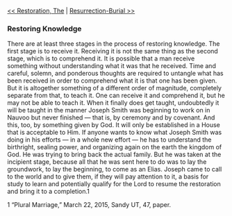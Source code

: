 [<< Restoration, The](Restoration,%20The)  |  [Resurrection-Burial >>](Resurrection-Burial)

### Restoring Knowledge
There are at least three stages in the process of restoring knowledge. The first stage is to receive it. Receiving it is not the same thing as the second stage, which is to comprehend it. It is possible that a man receive something without understanding what it was that he received. Time and careful, solemn, and ponderous thoughts are required to untangle what has been received in order to comprehend what it is that one has been given. But it is altogether something of a different order of magnitude, completely separate from that, to teach it. One can receive it and comprehend it, but he may not be able to teach it. When it finally does get taught, undoubtedly it will be taught in the manner Joseph Smith was beginning to work on in Nauvoo but never finished — that is, by ceremony and by covenant. And this, too, by something given by God. It will only be established in a House that is acceptable to Him. If anyone wants to know what Joseph Smith was doing in his efforts — in a whole new effort — he has to understand the birthright, sealing power, and organizing again on the earth the kingdom of God. He was trying to bring back the actual family. But he was taken at the incipient stage, because all that he was sent here to do was to lay the groundwork, to lay the beginning, to come as an Elias. Joseph came to call to the world and to give them, if they will pay attention to it, a basis for study to learn and potentially qualify for the Lord to resume the restoration and bring it to a completion.1



1 “Plural Marriage,” March 22, 2015, Sandy UT, 47, paper.